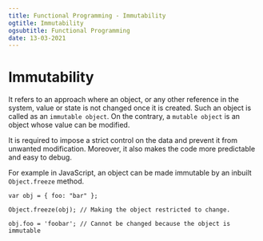 ```yaml
---
title: Functional Programming - Immutability
ogtitle: Immutability
ogsubtitle: Functional Programming
date: 13-03-2021
---
```


# Immutability

It refers to an approach where an object, or any other reference in the system, value or state is not changed once it is created. Such an object is called as an `immutable object`. On the contrary, a `mutable object` is an object whose value can be modified. 

It is required to impose a strict control on the data and prevent it from unwanted modification. Moreover, it also makes the code more predictable and easy to debug. 

For example in JavaScript, an object can be made immutable by an inbuilt `Object.freeze` method.

```
var obj = { foo: "bar" };

Object.freeze(obj); // Making the object restricted to change.

obj.foo = 'foobar'; // Cannot be changed because the object is immutable
```